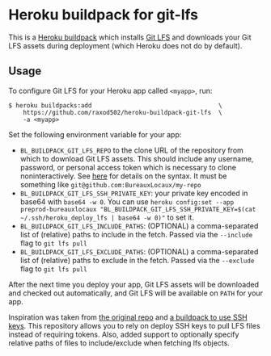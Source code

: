 # Heroku buildpack for git-lfs

This is a [Heroku buildpack][buildpacks] which installs [Git
LFS][git-lfs] and downloads your Git LFS assets during deployment
(which Heroku does not do by default).

## Usage

To configure Git LFS for your Heroku app called `<myapp>`, run:

    $ heroku buildpacks:add                                   \
        https://github.com/raxod502/heroku-buildpack-git-lfs  \
        -a <myapp>

Set the following environment variable for your app:

* `BL_BUILDPACK_GIT_LFS_REPO` to the clone URL of the repository
  from which to download Git LFS assets. This should include any
  username, password, or personal access token which is necessary to
  clone noninteractively. See [here][noninteractive-clone] for
  details on the syntax. It must be something like `git@github.com:BureauxLocaux/my-repo`
* `BL_BUILDPACK_GIT_LFS_SSH_PRIVATE_KEY`: your private key encoded in base64 with `base64 -w 0`. You
  can use `heroku config:set --app preprod-bureauxlocaux "BL_BUILDPACK_GIT_LFS_SSH_PRIVATE_KEY=$(cat
  ~/.ssh/heroku_deploy_lfs | base64 -w 0)"` to set it.
* `BL_BUILDPACK_GIT_LFS_INCLUDE_PATHS`: (OPTIONAL) a comma-separated list of (relative) paths to
  include in the fetch. Passed via the `--include` flag to `git lfs pull`
* `BL_BUILDPACK_GIT_LFS_EXCLUDE_PATHS`: (OPTIONAL) a comma-separated list of (relative) paths to
  exclude in the fetch. Passed via the `--exclude` flag to `git lfs pull`


After the next time you deploy your app, Git LFS assets will be
downloaded and checked out automatically, and Git LFS will be
available on `PATH` for your app.

Inspiration was taken from [the original repo](https://github.com/raxod502/heroku-buildpack-git-lfs)
and [a buildpack to use SSH keys][git-ssh-key-buildpack]. This repository allows you to rely on
deploy SSH keys to pull LFS files instead of requiring tokens. Also, added support to optionally
specify relative paths of files to include/exclude when fetching lfs objects.

[buildpacks]: https://devcenter.heroku.com/articles/buildpacks
[git-lfs]: https://git-lfs.github.com/
[heroku-buildpack-apt]: https://github.com/heroku/heroku-buildpack-apt
[noninteractive-clone]: https://stackoverflow.com/a/50193010/3538165
[git-ssh-key-buildpack]: https://github.com/poetic-labs/git-ssh-key-buildpack
